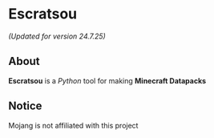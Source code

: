 # Escratsou
*(Updated for version 24.7.25)*
## About
**Escratsou** is a *Python* tool for making **Minecraft Datapacks**
## Notice
Mojang is not affiliated with this project
